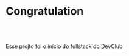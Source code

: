 <h1>Congratulation</h1>
<br>
<br>

Esse projto foi o início do fullstack do <a href="https://rodolfomori.com.br/devclub">DevClub</a>

